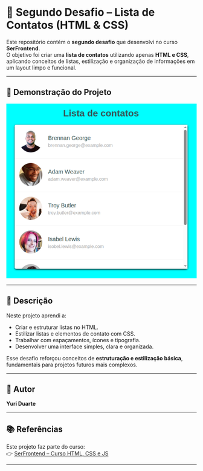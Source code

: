 # 📒 Segundo Desafio – Lista de Contatos (HTML & CSS)  

Este repositório contém o **segundo desafio** que desenvolvi no curso **SerFrontend**.  
O objetivo foi criar uma **lista de contatos** utilizando apenas **HTML e CSS**, aplicando conceitos de listas, estilização e organização de informações em um layout limpo e funcional.  

---

## 📸 Demonstração do Projeto  

![Screenshot](imagens/screenshot.png)  

---

## 📖 Descrição  

Neste projeto aprendi a:  
- Criar e estruturar listas no HTML.  
- Estilizar listas e elementos de contato com CSS.  
- Trabalhar com espaçamentos, ícones e tipografia.  
- Desenvolver uma interface simples, clara e organizada.  

Esse desafio reforçou conceitos de **estruturação e estilização básica**, fundamentais para projetos futuros mais complexos.  

---

## 👤 Autor  
**Yuri Duarte**  

---

## 📚 Referências  
Este projeto faz parte do curso:  
👉 [SerFrontend – Curso HTML, CSS e JS](https://serliv.com/html-css-js)  

---
